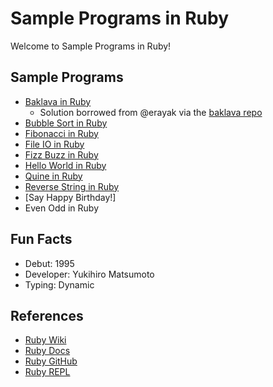 # Sample Programs in Ruby

Welcome to Sample Programs in Ruby!

## Sample Programs

- [Baklava in Ruby][10]
    - Solution borrowed from @erayak via the [baklava repo][1]
- [Bubble Sort in Ruby][13]
- [Fibonacci in Ruby][12]
- [File IO in Ruby][5]
- [Fizz Buzz in Ruby][3]
- [Hello World in Ruby][2]
- [Quine in Ruby][4]
- [Reverse String in Ruby][11]
- [Say Happy Birthday!]
- Even Odd in Ruby

## Fun Facts

- Debut: 1995
- Developer: Yukihiro Matsumoto
- Typing: Dynamic

## References

- [Ruby Wiki][6]
- [Ruby Docs][7]
- [Ruby GitHub][8]
- [Ruby REPL][9]

[1]: https://github.com/toturkmen/baklava
[2]: https://therenegadecoder.com/code/hello-world-in-ruby/
[3]: https://github.com/TheRenegadeCoder/sample-programs/issues/336
[4]: https://github.com/TheRenegadeCoder/sample-programs/issues/338
[5]: https://therenegadecoder.com/code/file-io-in-ruby/
[6]: https://en.wikipedia.org/wiki/Ruby_(programming_language)
[7]: https://www.ruby-lang.org/en/
[8]: https://github.com/ruby/ruby
[9]: https://repl.it/languages/ruby
[10]: https://github.com/TheRenegadeCoder/sample-programs/issues/433
[11]: https://therenegadecoder.com/code/reverse-a-string-in-ruby/
[12]: https://github.com/TheRenegadeCoder/sample-programs/issues/542
[13]: https://github.com/TheRenegadeCoder/sample-programs/issues/1023
